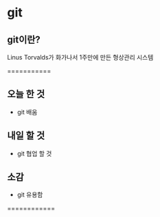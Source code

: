 # git

## git이란?

Linus Torvalds가 화가나서 1주만에 만든 형상관리 시스템




===========

## 오늘 한 것

- git 배움

## 내일 할 것

- git 협업 할 것

## 소감

- git 유용함

============
